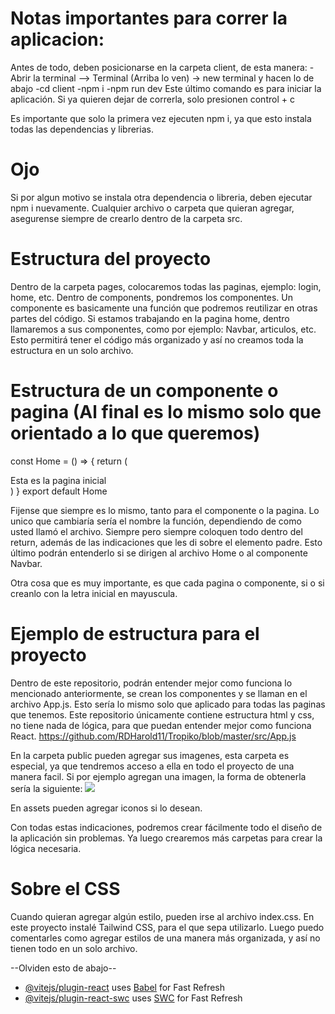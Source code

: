 # Notas importantes para correr la aplicacion:

Antes de todo, deben posicionarse en la carpeta client, de esta manera:
-Abrir la terminal --> Terminal (Arriba lo ven) -> new terminal y hacen lo de abajo
-cd client
-npm i
-npm run dev
Este último comando es para iniciar la aplicación. Si ya quieren dejar de correrla, solo presionen control + c

Es importante que solo la primera vez ejecuten npm i, ya que esto instala todas las dependencias y librerias.

# Ojo

Si por algun motivo se instala otra dependencia o libreria, deben ejecutar npm i nuevamente.
Cualquier archivo o carpeta que quieran agregar, asegurense siempre de crearlo dentro de la carpeta src.

# Estructura del proyecto

Dentro de la carpeta pages, colocaremos todas las paginas, ejemplo: login, home, etc.
Dentro de components, pondremos los componentes. Un componente es basicamente una función que podremos reutilizar en otras
partes del código. Si estamos trabajando en la pagina home, dentro llamaremos a sus componentes, como por ejemplo: Navbar, articulos, etc.
Esto permitirá tener el código más organizado y así no creamos toda la estructura en un solo archivo.

# Estructura de un componente o pagina (Al final es lo mismo solo que orientado a lo que queremos)

const Home = () => {
return (

<div>Esta es la pagina inicial</div>
)
}
export default Home

Fijense que siempre es lo mismo, tanto para el componente o la pagina. Lo unico que cambiaría sería el nombre la función, dependiendo
de como usted llamó el archivo. Siempre pero siempre coloquen todo dentro del return, además de las indicaciones que les di sobre el elemento padre.
Esto último podrán entenderlo si se dirigen al archivo Home o al componente Navbar.

Otra cosa que es muy importante, es que cada pagina o componente, si o si creanlo con la letra inicial en mayuscula.

# Ejemplo de estructura para el proyecto

Dentro de este repositorio, podrán entender mejor como funciona lo mencionado anteriormente, se crean los componentes y se llaman en el archivo
App.js. Esto sería lo mismo solo que aplicado para todas las paginas que tenemos. Este repositorio únicamente contiene estructura html y css,
no tiene nada de lógica, para que puedan entender mejor como funciona React.
https://github.com/RDHarold11/Tropiko/blob/master/src/App.js

En la carpeta public pueden agregar sus imagenes, esta carpeta es especial, ya que tendremos acceso a ella en todo el proyecto de una manera facil.
Si por ejemplo agregan una imagen, la forma de obtenerla sería la siguiente:
<img src="/nombreimagen.jpg"/>

En assets pueden agregar iconos si lo desean.

Con todas estas indicaciones, podremos crear fácilmente todo el diseño de la aplicación sin problemas. Ya luego crearemos más carpetas
para crear la lógica necesaria.

# Sobre el CSS

Cuando quieran agregar algún estilo, pueden irse al archivo index.css. En este proyecto instalé Tailwind CSS, para el que sepa utilizarlo. Luego puedo comentarles como agregar estilos de una manera más organizada, y así no tienen todo en un solo archivo.

--Olviden esto de abajo--

- [@vitejs/plugin-react](https://github.com/vitejs/vite-plugin-react/blob/main/packages/plugin-react/README.md) uses [Babel](https://babeljs.io/) for Fast Refresh
- [@vitejs/plugin-react-swc](https://github.com/vitejs/vite-plugin-react-swc) uses [SWC](https://swc.rs/) for Fast Refresh
